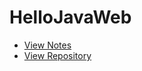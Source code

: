 # HelloJavaWeb

- [View Notes](https://zhmhbest.github.io/HelloJavaWeb/index.html)
- [View Repository](https://github.com/zhmhbest/HelloJavaWeb)
